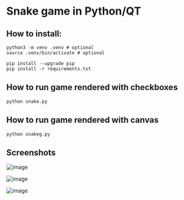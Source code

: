 # Snake game in Python/QT

## How to install:
```
python3 -m venv .venv # optional
source .venv/bin/activate # optional

pip install --upgrade pip
pip install -r requirements.txt 
```

## How to run game rendered with checkboxes
```
python snake.py
```

## How to run game rendered with canvas
```
python snakeg.py
```
## Screenshots

![image](https://github.com/sigmaray/pyqtsnake/assets/1594701/e95b340b-d4ea-4124-9200-0893e0e148e6)

![image](https://github.com/sigmaray/pyqtsnake/assets/1594701/9a0c3649-7e41-47f1-9578-ae8e1960fad5)

![image](https://github.com/sigmaray/pyqtsnake/assets/1594701/4b1cec67-fb40-42d5-b0d9-afec82a4da1a)
